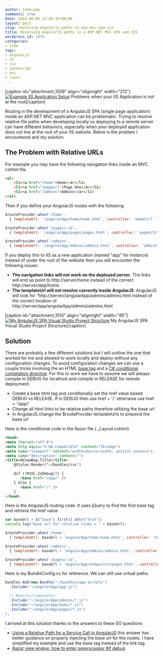 ```yaml
---
author: jokecamp
comments: true
date: 2014-06-06 23:49:35+00:00
layout: post
slug: resolving-angularjs-paths-in-asp-mvc-spa-iis
title: Resolving AngularJS paths in a ASP.NET MVC SPA and IIS
wordpress_id: 1476
categories:
- Code
tags:
- angularjs
- C#
- iis
- javascript
- mvc
- razor
---
```


[caption id="attachment_1509" align="alignright" width="212"][![Example IIS Application Setup](http://jokecamp.files.wordpress.com/2014/06/iis-application.png)](https://jokecamp.files.wordpress.com/2014/06/iis-application.png) Problems when your IIS Application is not at the root[/caption]

Routing in the development of a AngularJS SPA (single page application) inside an ASP.NET MVC application can be problematic. Trying to resolve relative file paths when developing locally vs deploying to a remote server can have different behaviors, especially when your deployed application does not live at the root of your IIS website. Below is the problem I encountered and my solution.

## The Problem with Relative URLs

For example you may have the following navigation links inside an MVC cshtml file.

```html
<ul>
	<li><a href="/home">Home</a></li>
	<li><a href="/pages/1">Page One</a></li>
	<li><a href="/admins">Admins</a></li>
</ul>
```

Then if you define your AngularJS routes with the following

```javascript
$routeProvider.when('/home',
  { templateUrl: '/angularApp/home/home.html', controller: 'homeCtrl' });

$routeProvider.when('/pages/:id',
  { templateUrl: '/angularApp/pages/pages.html', controller: 'pagesCtrl' });

$routeProvider.when('/admins',
  { templateUrl: '/angularApp/admins/admins.html', controller: 'adminCtrl' });
```

If you deploy this to IIS as a new application (named "app" for instance) instead of under the root of the website then you will encounter the following issues:

  * **The navigation links will not work on the deployed server**. The links will end up point to http://server/home instead of the correct http://server/app/home.
  * **The templateUrl will not resolve correctly inside AngularJS**. AngularJS will look for “http://server//angularApp/admins/admins.html instead of the correct location of http://server/app/angularApp/admins/admins.html

[caption id="attachment_1510" align="alignright" width="85"][![My AngularJS SPA Visual Studio Project Structure](http://jokecamp.files.wordpress.com/2014/06/directory-structure.png?w=85)](https://jokecamp.files.wordpress.com/2014/06/directory-structure.png) My AngularJS SPA Visual Studio Project Structure[/caption]

## Solution

There are probably a few different solutions but I will outline the one that worked for me and allowed to work locally and deploy without any configuration changes. To avoid configuration changes we can use a couple tricks involving the an HTML [base tag](https://developer.mozilla.org/en-US/docs/Web/HTML/Element/base) and a [C# conditional compilation directive](http://msdn.microsoft.com/en-us/library/aa691099(v=vs.71).aspx). For this to work we have to assume we will always compile in DEBUG for localhost and compile in RELEASE for remote deployment.

  * Create a base html tag and conditionally set the href value based DEBUG vs RELEASE. If in DEBUG then use href = '/' otherwise use href = '/app/'
  * Change all html links to be relative paths therefore utilizing the base url
  * In AngularJS change the $routeProvider templateUrls to prepend the base url

Here is the conditional code in the Razor file ( _Layout.cshtml)

```html
<head>
<meta charset="utf-8">
<meta http-equiv="X-UA-Compatible" content="IE=edge">
<meta name="viewport" content="width=device-width, initial-scale=1">
<meta name="description" content="">
<title>@ViewBag.Title</title>
    @Styles.Render("~/bundles/css")

    @if (!Html.IsDebug()) {
       <base href="/app/" />
    } else {
       <base href="/" />
    }
</head>
```

Here is the AngularJS routing code. It uses jQuery to find the first base tag and retrieve the href value

```javascript
var baseUrl = $("base").first().attr("href");
console.log("base url for relative links = " + baseUrl);

$routeProvider.when('/home',
  { templateUrl: baseUrl + 'angularApp/home/home.html', controller: 'homeCtrl' });

$routeProvider.when('/admins',
  { templateUrl: baseUrl + 'angularApp/admins/admins.html', controller: 'adminsCtrl' });

$routeProvider.when('/pages/:id',
  { templateUrl: baseUrl + 'angularApp/endpoints/pages.html', controller: 'pagesCtrl' });
```

Here is my BundleConfig.cs for reference. We can still use virtual paths.

```csharp
bundles.Add(new Bundle("~/bundles/app-scripts")
  .Include("~/angularApp/app.js")

  // Modules/Components
  .Include("~/angularApp/admins/*.js")
  .Include("~/angularApp/home/*.js")
  .Include("~/angularApp/pages/*.js")
);
```

I arrived at this solution thanks to the answers to these SO questions

  * [Using a Relative Path for a Service Call in AngularJS](http://stackoverflow.com/a/17013430/215502) this answer has better guidance on properly injecting the base url for the routes. I have simplified my example and use the base tag instead of the link tag.
  * [Razor view engine, how to enter preprocessor #if debug](http://stackoverflow.com/a/7135343/215502)
